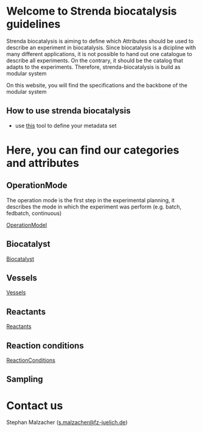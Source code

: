 # Welcome to Strenda biocatalysis guidelines

Strenda biocatalysis is aiming to define which Attributes should be used to describe an experiment in biocatalysis. Since biocatalysis is a dicipline with many different applications, it is not possible to hand out one catalogue to describe all experiments. On the contrary, it should be the catalog that adapts to the experiments. Therefore, strenda-biocatalysis is build as modular system

On this website, you will find the specifications and the backbone of the modular system 

## How to use strenda biocatalysis

- use [this]() tool to define your metadata set


# Here, you can find our categories and attributes

## OperationMode

The operation mode is the first step in the experimental planning, it describes the mode in which the experiment was perform (e.g. batch, fedbatch, continuous)

[OperationModel](ModelExamples/OperationMode/Readme.md)

## Biocatalyst

[Biocatalyst](https://github.com/StephanM87/Strenda-biocatalysis/blob/interpreter/ModelExamples/Processes/Readme.md)

## Vessels

[Vessels](ModelExamples/Vessels_and_Volumes/Reamdme.md)

## Reactants

[Reactants](ModelExamples/Reactants/Readme.md)

## Reaction conditions

[ReactionConditions](ModelExamples/Reaction_conditions/Readme.md)

## Sampling


# Contact us

Stephan Malzacher (s.malzacher@fz-juelich.de)
